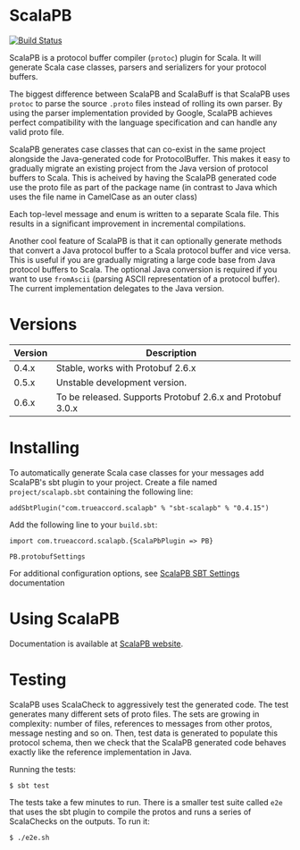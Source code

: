 ScalaPB
=======

[![Build Status](https://travis-ci.org/trueaccord/ScalaPB.svg?branch=master)](https://travis-ci.org/trueaccord/ScalaPB)

ScalaPB is a protocol buffer compiler (`protoc`) plugin for Scala. It will
generate Scala case classes, parsers and serializers for your protocol
buffers.

The biggest difference between ScalaPB and ScalaBuff is that ScalaPB uses
`protoc` to parse the source `.proto` files instead of rolling its own parser.
By using the parser implementation provided by Google, ScalaPB achieves
perfect compatibility with the language specification and can handle any valid
proto file.

ScalaPB generates case classes that can co-exist in the same project alongside
the Java-generated code for ProtocolBuffer. This makes it easy to gradually
migrate an existing project from the Java version of protocol buffers to
Scala. This is acheived by having the ScalaPB generated code use the proto
file as part of the package name (in contrast to Java which uses the file name
in CamelCase as an outer class)

Each top-level message and enum is written to a separate Scala file. This
results in a significant improvement in incremental compilations.

Another cool feature of ScalaPB is that it can optionally generate methods
that convert a Java protocol buffer to a Scala protocol buffer and vice versa.
This is useful if you are gradually migrating a large code base from Java
protocol buffers to Scala.  The optional Java conversion is required if you
want to use `fromAscii` (parsing ASCII representation of a protocol buffer).
The current implementation delegates to the Java version.

Versions
========

Version | Description
------- | -----------
0.4.x   | Stable, works with Protobuf 2.6.x
0.5.x   | Unstable development version.
0.6.x   | To be released. Supports Protobuf 2.6.x and Protobuf 3.0.x

Installing
==========

To automatically generate Scala case classes for your messages add ScalaPB's
sbt plugin to your project. Create a file named `project/scalapb.sbt`
containing the following line:

    addSbtPlugin("com.trueaccord.scalapb" % "sbt-scalapb" % "0.4.15")

Add the following line to your `build.sbt`:

    import com.trueaccord.scalapb.{ScalaPbPlugin => PB}

    PB.protobufSettings

For additional configuration options, see [ScalaPB SBT Settings](http://trueaccord.github.io/ScalaPB/sbt-settings.html) documentation

Using ScalaPB
=============

Documentation is available at [ScalaPB website](http://trueaccord.github.io/ScalaPB/).

Testing
=======

ScalaPB uses ScalaCheck to aggressively test the generated code. The test
generates many different sets of proto files. The sets are growing in
complexity: number of files, references to messages from other protos, message
nesting and so on. Then, test data is generated to populate this protocol
schema, then we check that the ScalaPB generated code behaves exactly like
the reference implementation in Java.

Running the tests:

    $ sbt test

The tests take a few minutes to run. There is a smaller test suite called
`e2e` that uses the sbt plugin to compile the protos and runs a series of
ScalaChecks on the outputs. To run it:

    $ ./e2e.sh

